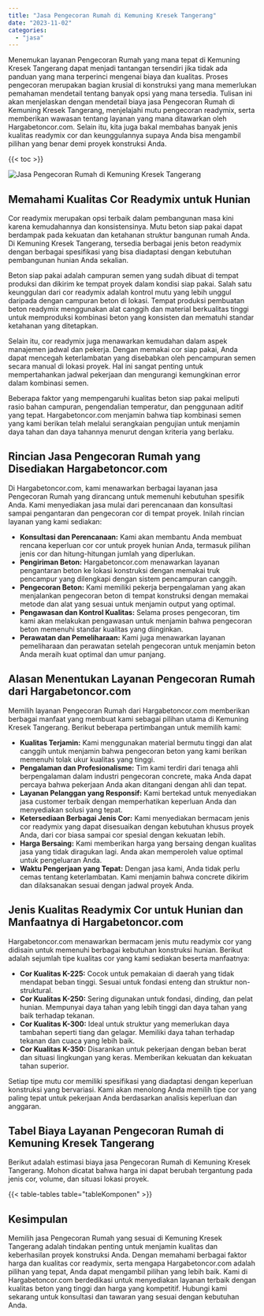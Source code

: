 ```yaml
---
title: "Jasa Pengecoran Rumah di Kemuning Kresek Tangerang"
date: "2023-11-02"
categories: 
  - "jasa"
---
```



Menemukan layanan Pengecoran Rumah yang mana tepat di Kemuning Kresek Tangerang dapat menjadi tantangan tersendiri jika tidak ada panduan yang mana terperinci mengenai biaya dan kualitas. Proses pengecoran merupakan bagian krusial di konstruksi yang mana memerlukan pemahaman mendetail tentang banyak opsi yang mana tersedia. Tulisan ini akan menjelaskan dengan mendetail biaya jasa Pengecoran Rumah di Kemuning Kresek Tangerang, menjelajahi mutu pengecoran readymix, serta memberikan wawasan tentang layanan yang mana ditawarkan oleh Hargabetoncor.com. Selain itu, kita juga bakal membahas banyak jenis kualitas readymix cor dan keunggulannya supaya Anda bisa mengambil pilihan yang benar demi proyek konstruksi Anda.

{{< toc >}}

![Jasa Pengecoran Rumah di Kemuning Kresek Tangerang](https://hargareadymixid.github.io/hbc/readymix-hbc%20(43).png)

## Memahami Kualitas Cor Readymix untuk Hunian

Cor readymix merupakan opsi terbaik dalam pembangunan masa kini karena kemudahannya dan konsistensinya. Mutu beton siap pakai dapat berdampak pada kekuatan dan ketahanan struktur bangunan rumah Anda. Di Kemuning Kresek Tangerang, tersedia berbagai jenis beton readymix dengan berbagai spesifikasi yang bisa diadaptasi dengan kebutuhan pembangunan hunian Anda sekalian.

Beton siap pakai adalah campuran semen yang sudah dibuat di tempat produksi dan dikirim ke tempat proyek dalam kondisi siap pakai. Salah satu keunggulan dari cor readymix adalah kontrol mutu yang lebih unggul daripada dengan campuran beton di lokasi. Tempat produksi pembuatan beton readymix menggunakan alat canggih dan material berkualitas tinggi untuk memproduksi kombinasi beton yang konsisten dan mematuhi standar ketahanan yang ditetapkan.

Selain itu, cor readymix juga menawarkan kemudahan dalam aspek manajemen jadwal dan pekerja. Dengan memakai cor siap pakai, Anda dapat mencegah keterlambatan yang disebabkan oleh pencampuran semen secara manual di lokasi proyek. Hal ini sangat penting untuk mempertahankan jadwal pekerjaan dan mengurangi kemungkinan error dalam kombinasi semen.

Beberapa faktor yang mempengaruhi kualitas beton siap pakai meliputi rasio bahan campuran, pengendalian temperatur, dan penggunaan aditif yang tepat. Hargabetoncor.com menjamin bahwa tiap kombinasi semen yang kami berikan telah melalui serangkaian pengujian untuk menjamin daya tahan dan daya tahannya menurut dengan kriteria yang berlaku.

## Rincian Jasa Pengecoran Rumah yang Disediakan Hargabetoncor.com

Di Hargabetoncor.com, kami menawarkan berbagai layanan jasa Pengecoran Rumah yang dirancang untuk memenuhi kebutuhan spesifik Anda. Kami menyediakan jasa mulai dari perencanaan dan konsultasi sampai pengantaran dan pengecoran cor di tempat proyek. Inilah rincian layanan yang kami sediakan:

- **Konsultasi dan Perencanaan:** Kami akan membantu Anda membuat rencana keperluan cor cor untuk proyek hunian Anda, termasuk pilihan jenis cor dan hitung-hitungan jumlah yang diperlukan.
- **Pengiriman Beton:** Hargabetoncor.com menawarkan layanan pengantaran beton ke lokasi konstruksi dengan memakai truk pencampur yang dilengkapi dengan sistem pencampuran canggih.
- **Pengecoran Beton:** Kami memiliki pekerja berpengalaman yang akan menjalankan pengecoran beton di tempat konstruksi dengan memakai metode dan alat yang sesuai untuk menjamin output yang optimal.
- **Pengawasan dan Kontrol Kualitas:** Selama proses pengecoran, tim kami akan melakukan pengawasan untuk menjamin bahwa pengecoran beton memenuhi standar kualitas yang diinginkan.
- **Perawatan dan Pemeliharaan:** Kami juga menawarkan layanan pemeliharaan dan perawatan setelah pengecoran untuk menjamin beton Anda meraih kuat optimal dan umur panjang.

## Alasan Menentukan Layanan Pengecoran Rumah dari Hargabetoncor.com

Memilih layanan Pengecoran Rumah dari Hargabetoncor.com memberikan berbagai manfaat yang membuat kami sebagai pilihan utama di Kemuning Kresek Tangerang. Berikut beberapa pertimbangan untuk memilih kami:

- **Kualitas Terjamin:** Kami menggunakan material bermutu tinggi dan alat canggih untuk menjamin bahwa pengecoran beton yang kami berikan memenuhi tolak ukur kualitas yang tinggi.
- **Pengalaman dan Profesionalisme:** Tim kami terdiri dari tenaga ahli berpengalaman dalam industri pengecoran concrete, maka Anda dapat percaya bahwa pekerjaan Anda akan ditangani dengan ahli dan tepat.
- **Layanan Pelanggan yang Responsif:** Kami bertekad untuk menyediakan jasa customer terbaik dengan memperhatikan keperluan Anda dan menyediakan solusi yang tepat.
- **Ketersediaan Berbagai Jenis Cor:** Kami menyediakan bermacam jenis cor readymix yang dapat disesuaikan dengan kebutuhan khusus proyek Anda, dari cor biasa sampai cor spesial dengan kekuatan lebih.
- **Harga Bersaing:** Kami memberikan harga yang bersaing dengan kualitas jasa yang tidak diragukan lagi. Anda akan memperoleh value optimal untuk pengeluaran Anda.
- **Waktu Pengerjaan yang Tepat:** Dengan jasa kami, Anda tidak perlu cemas tentang keterlambatan. Kami menjamin bahwa concrete dikirim dan dilaksanakan sesuai dengan jadwal proyek Anda.

## Jenis Kualitas Readymix Cor untuk Hunian dan Manfaatnya di Hargabetoncor.com

Hargabetoncor.com menawarkan bermacam jenis mutu readymix cor yang didisain untuk memenuhi berbagai kebutuhan konstruksi hunian. Berikut adalah sejumlah tipe kualitas cor yang kami sediakan beserta manfaatnya:

- **Cor Kualitas K-225:** Cocok untuk pemakaian di daerah yang tidak mendapat beban tinggi. Sesuai untuk fondasi enteng dan struktur non-struktural.
- **Cor Kualitas K-250:** Sering digunakan untuk fondasi, dinding, dan pelat hunian. Mempunyai daya tahan yang lebih tinggi dan daya tahan yang baik terhadap tekanan.
- **Cor Kualitas K-300:** Ideal untuk struktur yang memerlukan daya tambahan seperti tiang dan gelagar. Memiliki daya tahan terhadap tekanan dan cuaca yang lebih baik.
- **Cor Kualitas K-350:** Disarankan untuk pekerjaan dengan beban berat dan situasi lingkungan yang keras. Memberikan kekuatan dan kekuatan tahan superior.

Setiap tipe mutu cor memiliki spesifikasi yang diadaptasi dengan keperluan konstruksi yang bervariasi. Kami akan menolong Anda memilih tipe cor yang paling tepat untuk pekerjaan Anda berdasarkan analisis keperluan dan anggaran.

## Tabel Biaya Layanan Pengecoran Rumah di Kemuning Kresek Tangerang

Berikut adalah estimasi biaya jasa Pengecoran Rumah di Kemuning Kresek Tangerang. Mohon dicatat bahwa harga ini dapat berubah tergantung pada jenis cor, volume, dan situasi lokasi proyek.

{{< table-tables table="tableKomponen" >}}

## Kesimpulan

Memilih jasa Pengecoran Rumah yang sesuai di Kemuning Kresek Tangerang adalah tindakan penting untuk menjamin kualitas dan keberhasilan proyek konstruksi Anda. Dengan memahami berbagai faktor harga dan kualitas cor readymix, serta mengapa Hargabetoncor.com adalah pilihan yang tepat, Anda dapat mengambil pilihan yang lebih baik. Kami di Hargabetoncor.com berdedikasi untuk menyediakan layanan terbaik dengan kualitas beton yang tinggi dan harga yang kompetitif. Hubungi kami sekarang untuk konsultasi dan tawaran yang sesuai dengan kebutuhan Anda.
